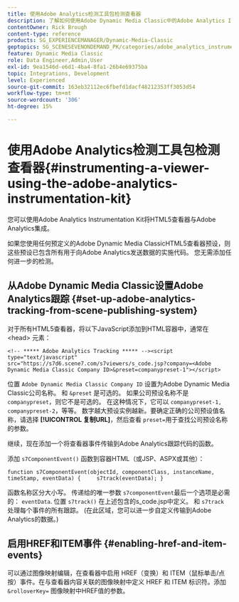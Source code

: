```yaml
---
title: 使用Adobe Analytics检测工具包检测查看器
description: 了解如何使用Adobe Dynamic Media Classic中的Adobe Analytics Instrumentation Kit检测查看器。
contentOwner: Rick Brough
content-type: reference
products: SG_EXPERIENCEMANAGER/Dynamic-Media-Classic
geptopics: SG_SCENESEVENONDEMAND_PK/categories/adobe_analytics_instrumentation_kit
feature: Dynamic Media Classic
role: Data Engineer,Admin,User
exl-id: 9ea1546d-e6d1-4ba4-8fa1-26b4e69375ba
topic: Integrations, Development
level: Experienced
source-git-commit: 163eb32112ec6fbefd1dacf48212353ff3053d54
workflow-type: tm+mt
source-wordcount: '306'
ht-degree: 15%

---
```


# 使用Adobe Analytics检测工具包检测查看器{#instrumenting-a-viewer-using-the-adobe-analytics-instrumentation-kit}

您可以使用Adobe Analytics Instrumentation Kit将HTML5查看器与Adobe Analytics集成。

如果您使用任何预定义的Adobe Dynamic Media ClassicHTML5查看器预设，则这些预设已包含所有用于向Adobe Analytics发送数据的实施代码。 您无需添加任何进一步的检测。

## 从Adobe Dynamic Media Classic设置Adobe Analytics跟踪 {#set-up-adobe-analytics-tracking-from-scene-publishing-system}

对于所有HTML5查看器，将以下JavaScript添加到HTML容器中，通常在 &lt;head> 元素：

```as3
<!-- ***** Adobe Analytics Tracking ***** --><script type="text/javascript" src="https://s7d6.scene7.com/s7viewers/s_code.jsp?company=<Adobe Dynamic Media Classic Company ID>&preset=companypreset-1"></script>
```

位置 `Adobe Dynamic Media Classic Company ID` 设置为Adobe Dynamic Media Classic公司名称。 和 `&preset` 是可选的。 如果公司预设名称不是 `companypreset`，则它不是可选的。 在这种情况下，它可以 `companypreset-1, companypreset-2`，等等。 数字越大预设实例越新。要确定正确的公司预设值名称，请选择 **[!UICONTROL 复制URL]**，然后查看 `preset=`用于查找公司预设名称的参数。

继续，现在添加一个将查看器事件传输到Adobe Analytics跟踪代码的函数。

添加 `s7ComponentEvent()` 函数到容器HTML（或JSP、ASPX或其他）：

```as3
function s7ComponentEvent(objectId, componentClass, instanceName, timeStamp, eventData) {     s7track(eventData); }
```

函数名称区分大小写。 传递给的唯一参数 `s7componentEvent`最后一个选项是必需的： `eventData`. 位置 `s7track()` 在上述包含的s_code.jsp中定义。 和 `s7track` 处理每个事件的所有跟踪。 (在此区域，您可以进一步自定义传输到Adobe Analytics的数据。)

## 启用HREF和ITEM事件 {#enabling-href-and-item-events}

可以通过图像映射编辑，在查看器中启用 HREF（变换）和 ITEM（鼠标单击/点按）事件。在与查看器内容关联的图像映射中定义 HREF 和 ITEM 标识符。添加 `&rolloverKey=` 图像映射中HREF值的参数。
